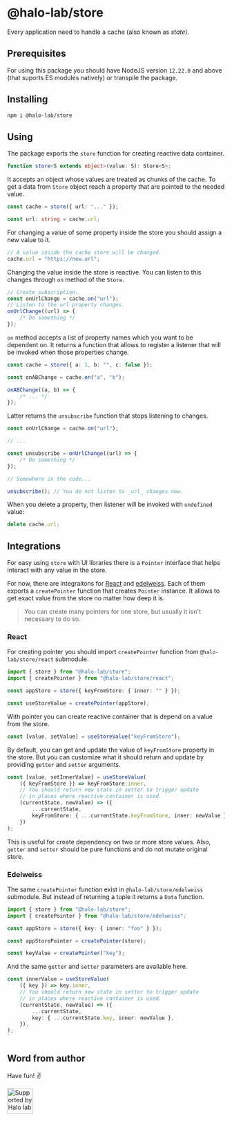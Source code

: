 # @halo-lab/store

Every application need to handle a cache (also known as _state_).

## Prerequisites

For using this package you should have NodeJS version `12.22.0` and above (that suports ES modules natively) or transpile the package.

## Installing

```sh
npm i @halo-lab/store
```

## Using

The package exports the `store` function for creating reactive data container.

```ts
function store<S extends object>(value: S): Store<S>;
```

It accepts an object whose values are treated as chunks of the cache. To get a data from `Store` object reach a property that are pointed to the needed value.

```ts
const cache = store({ url: "..." });

const url: string = cache.url;
```

For changing a value of some property inside the store you should assign a new value to it.

```ts
// A value inside the cache store will be changed.
cache.url = "https://new.url";
```

Changing the value inside the store is reactive. You can listen to this changes through `on` method of the `Store`.

```ts
// Create subscription.
const onUrlChange = cache.on("url");
// Listen to the url property changes.
onUrlChange((url) => {
	/* Do something */
});
```

`on` method accepts a list of property names which you want to be dependent on. It returns a function that allows to register a listener that will be invoked when those properties change.

```ts
const cache = store({ a: 1, b: "", c: false });

const onABChange = cache.on("a", "b");

onABChange((a, b) => {
	/* ... */
});
```

Latter returns the `unsubscribe` function that stops listening to changes.

```ts
const onUrlChange = cache.on("url");

// ...

const unsubscribe = onUrlChange((url) => {
	/* Do something */
});

// Somewhere in the code...

unsubscribe(); // You do not listen to _url_ changes now.
```

When you delete a property, then listener will be invoked with `undefined` value:

```ts
delete cache.url;
```

## Integrations

For easy using `store` with UI libraries there is a `Pointer` interface that helps interact with any value in the store.

For now, there are integraitons for [React](https://reactjs.org/) and [edelweiss](https://github.com/YevhenKap/edelweiss/). Each of them exports a `createPointer` function that creates `Pointer` instance. It allows to get exact value from the store no matter how deep it is.

> You can create many pointers for one store, but usually it isn't necessary to do so.

### React

For creating pointer you should import `createPointer` function from `@halo-lab/store/react` submodule.

```ts
import { store } from "@halo-lab/store";
import { createPointer } from "@halo-lab/store/react";

const appStore = store({ keyFromStore: { inner: "" } });

const useStoreValue = createPointer(appStore);
```

With pointer you can create reactive container that is depend on a value from the store.

```ts
const [value, setValue] = useStoreValue("keyFromStore");
```

By default, you can get and update the value of `keyFromStore` property in the store. But you can customize what it should return and update by providing `getter` and `setter` arguments.

```ts
const [value, setInnerValue] = useStoreValue(
	({ keyFromStore }) => keyFromStore.inner,
	// You should return new state in setter to trigger update
	// in places where reactive container is used.
	(currentState, newValue) => ({
		...currentState,
		keyFromStore: { ...currentState.keyFromStore, inner: newValue },
	})
);
```

This is useful for create dependency on two or more store values. Also, `getter` and `setter` should be pure functions and do not mutate original store.

### Edelweiss

The same `createPointer` function exist in `@halo-lab/store/edelweiss` submodule. But instead of returning a tuple it returns a `Data` function.

```ts
import { store } from "@halo-lab/store";
import { createPointer } from "@halo-lab/store/edelweiss";

const appStore = store({ key: { inner: "foo" } });

const appStorePointer = createPointer(store);

const keyValue = createPointer("key");
```

And the same `getter` and `setter` parameters are available here.

```ts
const innerValue = useStoreValue(
	({ key }) => key.inner,
	// You should return new state in setter to trigger update
	// in places where reactive container is used.
	(currentState, newValue) => ({
		...currentState,
		key: { ...currentState.key, inner: newValue },
	}),
);
`
```

## Word from author

Have fun! ✌️

<a href="https://www.halo-lab.com/?utm_source=github">
  <img src="https://dgestran.sirv.com/Images/supported-by-halolab.png" alt="Supported by Halo lab" height="60">
</a>
